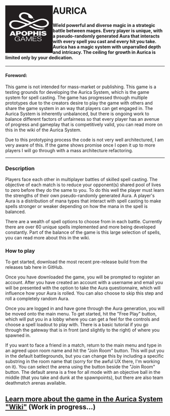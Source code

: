 # AURICA <img align="left" width="150" height="150" src="Assets/UI/ApophisLogo.jpeg">


#### Wield powerful and diverse magic in a strategic battle between mages. Every player is unique, with a pseudo-randomly generated Aura that interacts with every spell you cast and every hit you take. Aurica has a magic system with unparralled depth and intricacy. The ceiling for growth in Aurica is limited only by your dedication.
----

#### Foreword:
This game is not intended for mass-market or publishing. This game is a testing grounds for developing the Aurica System, which is the game system for spell casting. The game has progressed through multiple prototypes due to the creators desire to play the game with others and share the game system in an way that players can get engaged in.
The Aurica System is inherently unbalanced, but there is ongoing work to balance different factors of unfairness so that every player has an avenue of progress and gameplay that is competitively valid, you can read more on this in the wiki of the Aurica System.

Due to this prototyping process the code is not very well architectured, I am very aware of this. If the game shows promise once I open it up to more players I will go through with a mass architecture refactoring.

----

### Description
Players face each other in multiplayer battles of skilled spell casting. The objective of each match is to reduce your opponent(s) shared pool of lives to zero before they do the same to you. To do this well the player must learn the strengths of their own pseudo-randomly generated Aura. A player's Aura is a distribution of mana types that interact with spell casting to make spells stronger or weaker depending on how the mana in the spell is balanced.

There are a wealth of spell options to choose from in each battle. Currently there are over 60 unique spells implemented and more being developed constantly. Part of the balance of the game is this large selection of spells, you can read more about this in the wiki.


### How to play
To get started, download the most recent pre-release build from the releases tab here in GitHub.

Once you have downloaded the game, you will be prompted to register an account. After you have created an account with a username and email you will be presented with the option to take the Aura questionnaire, which will influence how your Aura is rolled. You can also choose to skip this step and roll a completely random Aura.

Once you are logged in and have gone through the Aura generation, you will be moved onto the main menu. To get started, hit the "Free Play" button, which will put you in a  lobby where you can get a feel for the controls and choose a spell loadout to play with. There is a basic tutorial if you go through the gateway that is in front (and slightly to the right) of where you spawned in.

If you want to face a friend in a match, return to the main menu and type in an agreed upon room name and hit the "Join Room" button. This will put you in the default battlegrounds, but you can change this by including a specific substring in the room name that (sorry for the awful UX there, I'm working on it). You can select the arena using the button beside the "Join Room" button. The default arena is a free for all mode with an objective ball in the middle (that you take and dunk at the spawnpoints), but there are also team deathmatch arenas available.


## [Learn more about the game in the Aurica System "Wiki"](https://bright-calculator-1a6.notion.site/The-Aurica-System-af806c3df2b7414681a50e7af7f74a52) (Work in progress...)
